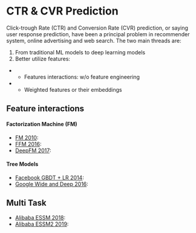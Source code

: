 # CTR & CVR Prediction

Click-trough Rate (CTR) and Conversion Rate (CVR) prediction, or saying user response prediction, have been a principal problem in recommender system, online advertising and web search. The two main threads are: 

1. From traditional ML models to deep learning models
2. Better utilize features: 
* * Features interactions: w/o feature engineering
* * Weighted features or their embeddings

## Feature interactions
#### Factorization Machine (FM)
* [FM 2010](https://www.csie.ntu.edu.tw/~b97053/paper/Rendle2010FM.pdf): 
* [FFM 2016](https://www.csie.ntu.edu.tw/~cjlin/papers/ffm.pdf): 
* [DeepFM 2017](https://arxiv.org/pdf/1703.04247.pdf): 

#### Tree Models
* [Facebook GBDT + LR 2014](https://quinonero.net/Publications/predicting-clicks-facebook.pdf): 
* [Google Wide and Deep 2016](https://arxiv.org/pdf/1606.07792.pdf): 

## Multi Task
* [Alibaba ESSM 2018](https://arxiv.org/pdf/1804.07931.pdf): 
* [Alibaba ESSM2 2019](https://arxiv.org/pdf/1910.07099.pdf): 
